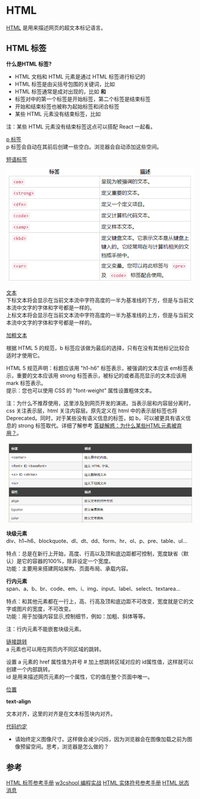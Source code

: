 # HTML 

[HTML](https://www.w3school.com.cn/html/html_jianjie.asp) 是用来描述网页的超文本标记语言。

## HTML 标签

**什么是HTML 标签?**
- HTML 文档和 HTML 元素是通过 HTML 标签进行标记的
- HTML 标签是由尖括号包围的关键词，比如 <html>
- HTML 标签通常是成对出现的，比如 <b> 和 </b>
- 标签对中的第一个标签是开始标签，第二个标签是结束标签
- 开始和结束标签也被称为起始标签和闭合标签
- 某些 HTML 元素没有结束标签，比如 <br />

注：某些 HTML 元素没有结束标签这点可以搭配 React 一起看。

<u>p 标签</u>  
p 标签会自动在其前后创建一些空白。浏览器会自动添加这些空间。

<u>短语标签</u>

![短语标签](短语标签.png)


<u>[文本](https://www.w3cschool.cn/minicourse/play/basehtml?cp=16376&gid=0)</u>  
下标文本将会显示在当前文本流中字符高度的一半为基准线的下方，但是与当前文本流中文字的字体和字号都是一样的。  
上标文本将会显示在当前文本流中字符高度的一半为基准线的上方，但是与当前文本流中文字的字体和字号都是一样的。  


<u>加粗文本</u>    

根据 HTML 5 的规范，b 标签应该做为最后的选择，只有在没有其他标记比较合适时才使用它。  

HTML 5 规范声明：标题应该用 ​"h1-h6"​ 标签表示，被强调的文本应该 ​em​ 标签表示，重要的文本应该用 ​strong 标签表示，被标记的或者高亮显示的文本应该用 ​mark ​标签表示。  
提示：您也可以使用 CSS 的 "font-weight" 属性设置粗体文本。

注：为什么不推荐使用，这里涉及到网页开发的演进。当表示层和内容层分离时，css 关注表示层，html 关注内容层。原先定义在 html 中的表示层标签也将 Deprecated。同时，对于某些没有语义信息的标签，如 b，可以被更具有语义信息的 strong 标签取代。详细了解参考 [答疑解惑：为什么某些HTML元素被弃用？](https://blog.csdn.net/duninet/article/details/106226191)。

![废弃标签](./废弃标签.png)

**块级元素**  
div、h1~h6、blockquote、dl、dt、dd、form、hr、ol、p、pre、table、ul...

特点：总是在新行上开始，高度、行高以及顶和底边距都可控制，宽度缺省（默认）是它的容器的100%，除非设定一个宽度。  
功能：主要用来搭建网站架构、页面布局、承载内容。  


**行内元素**  
span、a、b、br、code、em、i、img、input、label、select、textarea...

特点：和其他元素都在一行上，高、行高及顶和底边距不可改变，宽度就是它的文字或图片的宽度，不可改变。  
功能：用于加强内容显示,控制细节，例如：加粗、斜体等等。

注：行内元素不能嵌套块级元素。

<u>[链接跳转](https://www.w3cschool.cn/minicourse/play/basehtml?cp=15812&gid=0)</u>  
​a ​元素也可以用在网页内不同区域的跳转。

设置​ a ​元素的 ​href ​属性值为井号 ​# ​加上想跳转区域对应的 ​id ​属性值，这样就可以创建一个内部跳转。  
​id ​是用来描述网页元素的一个属性，它的值在整个页面中唯一。  

<u>位置</u>

**text-align** 

文本对齐，这里的对齐是在文本标签块内对齐。

<u>代码约定</u>  
- 请始终定义图像尺寸。这样做会减少闪烁，因为浏览器会在图像加载之前为图像预留空间。思考，浏览器是怎么做的？

## 参考

[HTML 标签参考手册](https://www.w3school.com.cn/tags/index.asp)
[w3cshool 编程实战](https://www.w3cschool.cn/codecamp/list)
[HTML 实体符号参考手册](https://www.w3school.com.cn/charsets/ref_html_8859.asp)
[HTML 状态消息](https://www.w3school.com.cn/tags/html_ref_httpmessages.asp)
